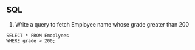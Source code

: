 ## SQL

1) Write a query to fetch Employee name whose grade greater than 200

```
SELECT * FROM Emoplyees
WHERE grade > 200;
```